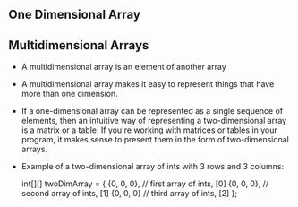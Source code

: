 ## One Dimensional Array

## Multidimensional Arrays
- A multidimensional array is an element of another array
- A multidimensional array makes it easy to represent things that have more than one dimension.
- If a one-dimensional array can be represented as a single sequence of elements, then an intuitive way of representing a two-dimensional array is a matrix or a table. If you're working with matrices or tables in your program, it makes sense to present them in the form of two-dimensional arrays.
- Example of a two-dimensional array of ints with 3 rows and 3 columns:

	int[][] twoDimArray = {
	        {0, 0, 0}, // first array of ints, [0]
	        {0, 0, 0}, // second array of ints, [1]
	        {0, 0, 0}  // third array of ints, [2]
	};